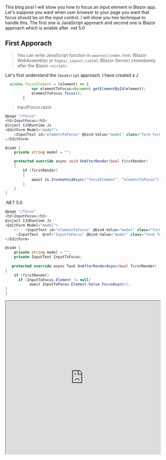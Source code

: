 This blog post I will show you how to focus an input element in Blazor app. Let's suppose you want when user browser to your page you want that focus should be on the input control.
I will show you two technique to handle this. The first one is JavaScript approach and second one is Blazor approach which is aviable after .net 5.0

## First Apporach

>You can write JavaScript function in   `wwwroot/index.html`  (Blazor WebAssembly) or  `Pages/_Layout.cshtml`  (Blazor Server) immediately after the Blazor  `<script>`

Let's first understand the `JavaScript` approach. I have created a J



```js
  window.focusElement = (element) => {
            var elementToFocus=document.getElementById(element);
            elementToFocus.focus();
        }

```

>InputFocus.razor

```csharp
@page "/focus"
<h3>InputFocus</h3>
@inject IJSRuntime Js
<EditForm Model="model">
    <InputText id="elemetnToFocus" @bind-Value="model" class="form form-control"></InputText>
</EditForm>

@code {
    private string model = "";

    protected override async void OnAfterRender(bool firstRender)
    {
        if (firstRender)
        {
            await Js.InvokeVoidAsync("focusElement", "elemetnToFocus");
        }
    }
}
```

.NET 5.0


```csharp
@page "/focus"
<h3>InputFocus</h3>
@inject IJSRuntime Js
<EditForm Model="model">
    <!-- <InputText id="elemetnToFocus" @bind-Value="model" class="form form-control"></InputText> -->
     <InputText  @ref="InputToFocus" @bind-Value="model" class="form form-control"></InputText>
</EditForm>

@code {
    private string model = "";
    private InputText InputToFocus;
    
   protected override async Task OnAfterRenderAsync(bool firstRender)
{
    if (firstRender)
      if (InputToFocus.Element != null)
           await InputToFocus.Element.Value.FocusAsync();
}
}
```


<iframe width="100%" height="500px" src="https://blazorrepl.telerik.com/repl/embed/QGOKFrvx28guctVl38?editor=true&result=true&errorList=false"></iframe>
<!--stackedit_data:
eyJoaXN0b3J5IjpbLTE0OTQ3NzQyNDQsLTEyOTIxMTM5MTMsLT
EzOTAyODQ3MDIsMTg3ODQ2NzUwNCwtMTE5NjQxNTczNSw3MzA5
OTgxMTZdfQ==
-->